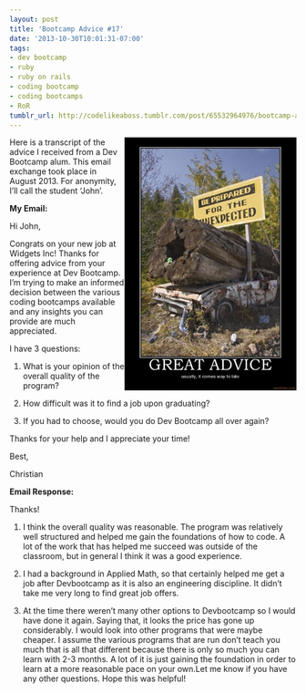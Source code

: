```yaml
---
layout: post
title: 'Bootcamp Advice #17'
date: '2013-10-30T10:01:31-07:00'
tags:
- dev bootcamp
- ruby
- ruby on rails
- coding bootcamp
- coding bootcamps
- RoR
tumblr_url: http://codelikeaboss.tumblr.com/post/65532964976/bootcamp-advice-17
---
```


<img src="/post_resources/tumblr-images/be-prepared.jpg" width="60%" align="right">Here is a transcript of the advice I received from a Dev Bootcamp alum. This email exchange took place in August 2013. For anonymity, I’ll call the student ‘John’.

<b>My Email:</b>

Hi John,

Congrats on your new job at Widgets Inc! Thanks for offering advice from your experience at Dev Bootcamp. I’m trying to make an informed decision between the various coding bootcamps available and any insights you can provide are much appreciated. 

I have 3 questions:

1) What is your opinion of the overall quality of the program?

2) How difficult was it to find a job upon graduating?

3) If you had to choose, would you do Dev Bootcamp all over again?

Thanks for your help and I appreciate your time!

Best,

Christian

<b>Email Response:</b>

Thanks! 

1) I think the overall quality was reasonable. The program was relatively well structured and helped me gain the foundations of how to code. A lot of the work that has helped me succeed was outside of the classroom, but in general I think it was a good experience.

2) I had a background in Applied Math, so that certainly helped me get a job after Devbootcamp as it is also an engineering discipline. It didn’t take me very long to find great job offers.

3) At the time there weren’t many other options to Devbootcamp so I would have done it again. Saying that, it looks the price has gone up considerably. I would look into other programs that were maybe cheaper. I assume the various programs that are run don’t teach you much that is all that different because there is only so much you can learn with 2-3 months. A lot of it is just gaining the foundation in order to learn at a more reasonable pace on your own.Let me know if you have any other questions. Hope this was helpful!
